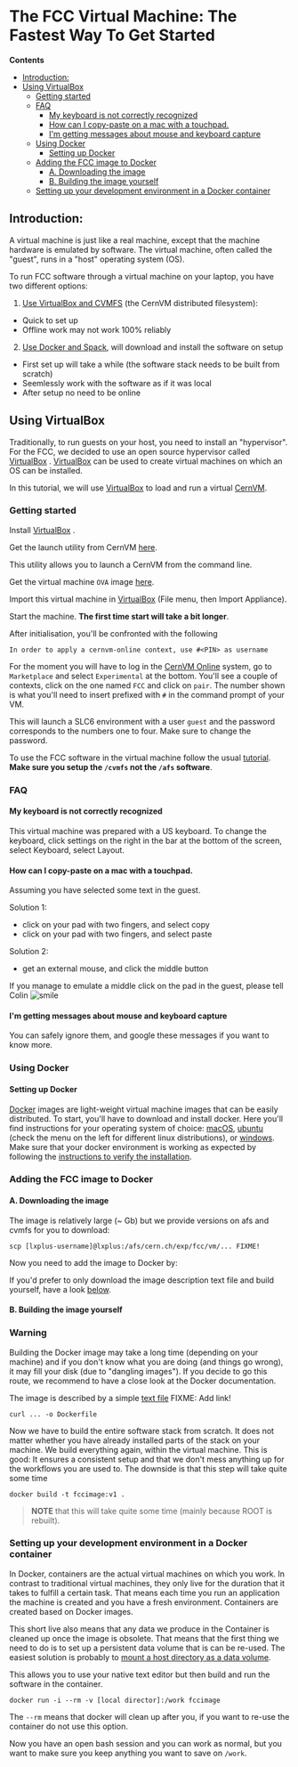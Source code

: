 The FCC Virtual Machine: The Fastest Way To Get Started
==

**Contents**
<!-- TOC -->

- [Introduction:](#introduction)
- [Using VirtualBox](#using-virtualbox)
  - [Getting started](#getting-started)
  - [FAQ](#faq)
    - [My keyboard is not correctly recognized](#my-keyboard-is-not-correctly-recognized)
    - [How can I copy-paste on a mac with a touchpad.](#how-can-i-copy-paste-on-a-mac-with-a-touchpad)
    - [I'm getting messages about mouse and keyboard capture](#im-getting-messages-about-mouse-and-keyboard-capture)
  - [Using Docker](#using-docker)
    - [Setting up Docker](#setting-up-docker)
  - [Adding the FCC image to Docker](#adding-the-fcc-image-to-docker)
    - [A. Downloading the image](#a-downloading-the-image)
    - [B. Building the image yourself](#b-building-the-image-yourself)
  - [Setting up your development environment in a Docker container](#setting-up-your-development-environment-in-a-docker-container)

<!-- /TOC -->

## Introduction:

A virtual machine is just like a real machine, except that the machine
hardware is emulated by software. The virtual machine, often called the
"guest", runs in a "host" operating system (OS).

To run FCC software through a virtual machine on your laptop, you have two different options:

1. [Use VirtualBox and CVMFS](#using-virtualbox) (the CernVM distributed filesystem):
  - Quick to set up
  - Offline work may not work 100% reliably
2. [Use Docker and Spack](#using-docker), will download and install the software on setup
  - First set up will take a while (the software stack needs to be built from scratch)
  - Seemlessly work with the software as if it was local
  - After setup no need to be online

## Using VirtualBox

Traditionally, to run guests on your host, you need to install an "hypervisor". For the
FCC, we decided to use an open source hypervisor called
[VirtualBox](https://www.virtualbox.org/wiki/Downloads) .
[VirtualBox](https://www.virtualbox.org/wiki/Downloads) can be used to
create virtual machines on which an OS can be installed.

In this tutorial, we will use
[VirtualBox](https://www.virtualbox.org/wiki/Downloads) to load and run
a virtual [CernVM](ttps://cernvm.cern.ch).

### Getting started

Install [VirtualBox](https://www.virtualbox.org/wiki/Downloads) .

Get the launch utility from CernVM [here](http://cernvm.cern.ch/portal/launch).

This utility allows you to launch a CernVM from the command line.


Get the virtual machine `OVA` image [here](https://cernvm.cern.ch/portal/downloads).

Import this virtual machine in
[VirtualBox](https://www.virtualbox.org/wiki/Downloads) (File menu, then
Import Appliance).

Start the machine. **The first time start will take a bit longer**.

After initialisation, you'll be confronted with the following

```
In order to apply a cernvm-online context, use #<PIN> as username
```

For the moment you will have to log in the [CernVM Online](https://cernvm-online.cern.ch) system, go to `Marketplace` and
select `Experimental` at the bottom. You'll see a couple of contexts, click on the one named `FCC` and click on `pair`.
The number shown is what you'll need to insert prefixed with `#` in the command prompt of your VM.

This will launch a SLC6 environment with a user `guest` and the password corresponds to the numbers one to four. Make
sure to change the password.


To use the FCC software in the virtual machine follow the usual [tutorial](FccSoftwareGettingStarted.md).
**Make sure you setup the `/cvmfs` not the `/afs` software**.

### FAQ

#### My keyboard is not correctly recognized

This virtual machine was prepared with a US keyboard. To change the keyboard, click settings on the right in the bar
at the bottom of the screen, select Keyboard, select Layout.

#### How can I copy-paste on a mac with a touchpad.

Assuming you have selected some text in the guest.

Solution 1:

-   click on your pad with two fingers, and select copy
-   click on your pad with two fingers, and select paste

Solution 2:

-   get an external mouse, and click the middle button

If you manage to emulate a middle click on the pad in the guest, please
tell Colin
![smile](https://twiki.cern.ch/twiki/pub/TWiki/SmiliesPlugin/smile.gif "smile")

#### I'm getting messages about mouse and keyboard capture

You can safely ignore them, and google these messages if you want to
know more.


### Using Docker

#### Setting up Docker

[Docker](https://www.docker.com) images are light-weight virtual machine images that can be easily distributed. To start, you'll have to
download and install docker. Here you'll find instructions for your operating system of choice:
[macOS](https://docs.docker.com/engine/installation/mac/), [ubuntu](https://docs.docker.com/engine/installation/linux/ubuntulinux/)
(check the menu on the left for different linux distributions), or [windows](https://docs.docker.com/engine/installation/windows/).
Make sure that your docker environment is working as expected by following the
[instructions to verify the installation](https://docs.docker.com/engine/getstarted/step_one/#/step-3-verify-your-installation).


### Adding the FCC image to Docker

#### A. Downloading the image

The image is relatively large (~ Gb) but we provide versions on afs and cvmfs for you to download:

```
scp [lxplus-username]@lxplus:/afs/cern.ch/exp/fcc/vm/... FIXME!
```

Now you need to add the image to Docker by:


If you'd prefer to only download the image description text file and build yourself, have a look
[below](#building-the-image-yourself).

#### B. Building the image yourself

<div class="panel panel-warning">
    <div class="panel-heading"><h3 class="panel-title">
        <span class="glyphicon glyphicon-info-sign" aria-hidden="true"> </span>
        Warning
    </h3></div>
    <div class="panel-body">
     <p>Building the Docker image may take a long time (depending on your machine) and if you don't know what you
are doing (and things go wrong), it may fill your disk (due to "dangling images"). If you decide to go this route, we
recommend to have a close look at the Docker documentation.</p>
    </div>
</div>

The image is described by a simple [text file]() FIXME: Add link!

```
curl ... -o Dockerfile
```

Now we have to build the entire software stack from scratch. It does
not matter whether you have already installed parts of the stack on your machine. We build everything again, within
the virtual machine. This is good: It ensures a consistent setup and that we don't mess anything up for the workflows
you are used to. The downside is that this step will take quite some time

```
docker build -t fccimage:v1 .
```

> **NOTE** that this will take quite some time (mainly because ROOT is rebuilt).

### Setting up your development environment in a Docker container

In Docker, containers are the actual virtual machines on which you work. In contrast to traditional virtual machines,
they only live for the duration that it takes to fulfill a certain task. That means each time you run an application the
machine is created and you have a fresh environment. Containers are created based on Docker images.

This short live also means that any data we produce in the Container is cleaned up once the image is obsolete.
That means that the first thing we need to do is to set up a persistent data volume that is can be re-used.
The easiest solution is probably to
[mount a host directory as a data volume](https://docs.docker.com/engine/tutorials/dockervolumes/#/mount-a-host-directory-as-a-data-volume).

This allows you to use your native text editor but then build and run the software in the container.

```
docker run -i --rm -v [local director]:/work fccimage
```

The `--rm` means that docker will clean up after you, if you want to re-use the container do not use this option.

Now you have an open bash session and you can work as normal, but you want to make sure you keep anything you want to save
on `/work`.
